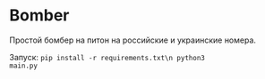 # Bomber

Простой бомбер на питон на российские и украинские номера. 

Запуск:
<code>pip install -r requirements.txt\n
python3 main.py</code>
